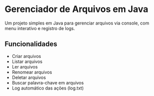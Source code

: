 # Gerenciador de Arquivos em Java

Um projeto simples em Java para gerenciar arquivos via console, com menu interativo e registro de logs.

## Funcionalidades
- Criar arquivos
- Listar arquivos
- Ler arquivos
- Renomear arquivos
- Deletar arquivos
- Buscar palavra-chave em arquivos
- Log automático das ações (log.txt)

